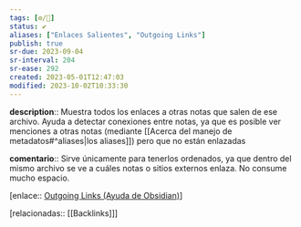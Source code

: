 ```yaml
---
tags: [⚙️/🔌]
status: ✔️
aliases: ["Enlaces Salientes", "Outgoing Links"]
publish: true
sr-due: 2023-09-04
sr-interval: 204
sr-ease: 292
created: 2023-05-01T12:47:03
modified: 2023-10-02T10:33:30
---
```


**description**:: Muestra todos los enlaces a otras notas que salen de ese archivo. Ayuda a detectar conexiones entre notas, ya que es posible ver menciones a otras notas (mediante [[Acerca del manejo de metadatos#^aliases|los aliases]]) pero que no están enlazadas

**comentario**:: Sirve únicamente para tenerlos ordenados, ya que dentro del mismo archivo se ve a cuáles notas o sitios externos enlaza. No consume mucho espacio.

[enlace:: [Outgoing Links (Ayuda de Obsidian)](https://help.obsidian.md/Plugins/Outgoing+links)]

[relacionadas:: [[Backlinks]]]
